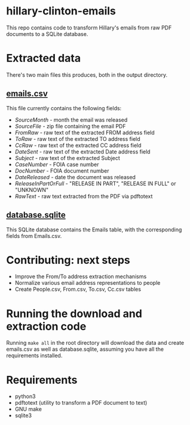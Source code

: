 # hillary-clinton-emails

This repo contains code to transform Hillary's emails from raw PDF documents to a SQLite database.

# Extracted data

There's two main files this produces, both in the output directory.

## [emails.csv](https://github.com/benhamner/hillary-clinton-emails/blob/master/LICENSE)

This file currently contains the following fields:

 - *SourceMonth* - month the email was released
 - *SourceFile* - zip file containing the email PDF
 - *FromRaw* - raw text of the extracted FROM address field
 - *ToRaw* - raw text of the extracted TO address field
 - *CcRaw* - raw text of the extracted CC address field
 - *DateSent* - raw text of the extracted Date address field
 - *Subject* - raw text of the extracted Subject
 - *CaseNumber* - FOIA case number
 - *DocNumber* - FOIA document number
 - *DateReleased* - date the document was released
 - *ReleaseInPartOrFull* - "RELEASE IN PART", "RELEASE IN FULL" or "UNKNOWN"
 - *RawText* - raw text extracted from the PDF via pdftotext

## [database.sqlite](https://github.com/benhamner/hillary-clinton-emails/blob/master/LICENSE)

This SQLite database contains the Emails table, with the corresponding fields from Emails.csv.

# Contributing: next steps

 - Improve the From/To address extraction mechanisms
 - Normalize various email address representations to people
 - Create People.csv, From.csv, To.csv, Cc.csv tables

# Running the download and extraction code

Running `make all` in the root directory will download the data and create emails.csv as well as database.sqlite, assuming you have all the requirements installed.

# Requirements

 - python3
 - pdftotext (utility to transform a PDF document to text)
 - GNU make
 - sqlite3
